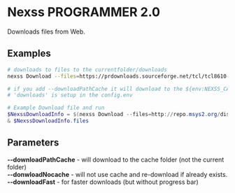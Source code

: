 # Nexss PROGRAMMER 2.0

Downloads files from Web.

## Examples

```sh
# downloads to files to the currentfolder/downloads
nexss Download --files=https://prdownloads.sourceforge.net/tcl/tcl8610-src.zip --files=https://prdownloads.sourceforge.net/tcl/tk8610-src.zip --files=https://core.tcl-lang.org/tcllib/uv/tcllib-1.19.zip --downloadPathCache

# if you add --downloadPathCache it will download to the ${env:NEXSS_CACHE_PATH}/downloads
# 'downloads' is setup in the config.env
```

```ps1
# Example Download file and run
$NexssDownloadInfo = $(nexss Download --files=http://repo.msys2.org/distrib/x86_64/msys2-x86_64-20190524.exe) | ConvertFrom-Json
& $NexssDownloadInfo.files
```

## Parameters

**--downloadPathCache** - will download to the cache folder (not the current folder)  
**--donwloadNocache** - will not use cache and re-download if already exists.  
**--downloadFast** - for faster downloads (but without progress bar)
